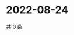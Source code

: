# 2022-08-24

共 0 条

<!-- BEGIN WEIBO -->
<!-- 最后更新时间 Wed Aug 24 2022 13:41:25 GMT+0800 (China Standard Time) -->

<!-- END WEIBO -->
